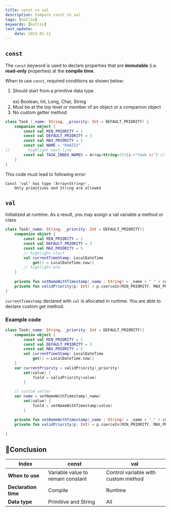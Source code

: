 ```yaml
---
title: const vs val
description: Compare const to val
tags: [kotlin]
keywords: [kotlin]
last_update:
    date: 2023-01-11
---
```


## `const`
The `const` keyword is used to declare properties that are **immutable** (i.e. **read-only** properties) at the **compile time**.

When to use `const`, required conditions as shown below:
1. Should start from a primitive data type <br></br>
ex) Boolean, Int, Long, Char, String
2. Must be at the top level or member of an object or a companion object
3. No custom getter method


```kotlin
class Task (_name: String, _priority: Int = DEFAULT_PRIORITY) {
    companion object {
        const val MIN_PRIORITY = 1
        const val DEFAULT_PRIORITY = 3
        const val MAX_PRIORITY = 5
        const val NAME = "KHAZIX"
//        highlight-next-line
        const val TASK_INDEX_NAMES = Array<String>(5){i->"task $i"} // error occurs
    }
}
```
This code must lead to following error:
```text
Const 'val' has type 'Array<String>'. 
    Only primitives and String are allowed
```


## `val`
Initialized at runtime. As a result, you may assign a val variable a method or class

```kotlin
class Task(_name: String, _priority: Int = DEFAULT_PRIORITY){
    companion object {
        const val MIN_PRIORITY = 1
        const val DEFAULT_PRIORITY = 3
        const val MAX_PRIORITY = 5
        // highlight-start
        val currentTimeStamp: LocalDateTime
            get() = LocalDateTime.now()
        // highlight-end
    }
    
    private fun setNameWithTimestamp(_name : String) = _name + "_" + currentTimeStamp
    private fun validPriority(p: Int) = p.coerceIn(MIN_PRIORITY, MAX_PRIORITY)
}
```


`currentTimestamp` declared with `val` is allocated in runtime. You are able to declare custom get method.

### Example code
```kotlin
class Task(_name: String, _priority: Int = DEFAULT_PRIORITY){
    companion object {
        const val MIN_PRIORITY = 1
        const val DEFAULT_PRIORITY = 3
        const val MAX_PRIORITY = 5
        val currentTimeStamp: LocalDateTime
            get() = LocalDateTime.now()
    }
    var currentPriority = validPriority(_priority)
        set(value) {
            field = validPriority(value)
        }

    // custom setter
    var name = setNameWithTimestamp(_name)
        set(value) {
            field = setNameWithTimestamp(value)
        }

    private fun setNameWithTimestamp(_name : String) = _name + "_" + currentTimeStamp
    private fun validPriority(p: Int) = p.coerceIn(MIN_PRIORITY, MAX_PRIORITY)

}
```

## 📝Conclusion

| Index                | const                             | val                                 |
|----------------------|-----------------------------------|-------------------------------------|
| **When to use**      | Variable value to remain constant | Control variable with custom method |
| **Declaration time** | Compile                           | Runtime                             |
| **Data type**        | Primitive and String              | All                                 |

